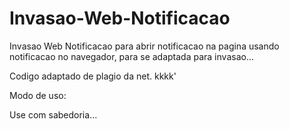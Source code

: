 # Invasao-Web-Notificacao

Invasao Web Notificacao para abrir notificacao na pagina usando notificacao no navegador, para se adaptada para invasao...

Codigo adaptado de plagio da net. kkkk'

Modo de uso:

Use com sabedoria...
